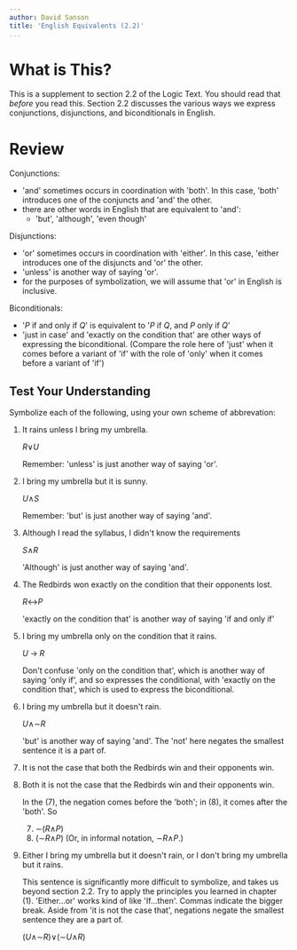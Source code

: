```yaml
---
author: David Sanson
title: 'English Equivalents (2.2)'
...
```


What is This?
=============

This is a supplement to section 2.2 of the Logic Text. You should read
that *before* you read this. Section 2.2 discusses the various ways we
express conjunctions, disjunctions, and biconditionals in English.

Review
======

Conjunctions:

-   'and' sometimes occurs in coordination with 'both'. In this case,
    'both' introduces one of the conjuncts and 'and' the other.
-   there are other words in English that are equivalent to 'and':
    -   'but', 'although', 'even though'

Disjunctions:

-   'or' sometimes occurs in coordination with 'either'. In this case,
    'either introduces one of the disjuncts and 'or' the other.
-   'unless' is another way of saying 'or'.
-   for the purposes of symbolization, we will assume that 'or' in
    English is inclusive.

Biconditionals:

-   '$P$ if and only if $Q$' is equivalent to '$P$ if $Q$, and $P$ only
    if $Q$'
-   'just in case' and 'exactly on the condition that' are other ways of
    expressing the biconditional. (Compare the role here of 'just' when
    it comes before a variant of 'if' with the role of 'only' when it
    comes before a variant of 'if')

Test Your Understanding
-----------------------

Symbolize each of the following, using your own scheme of abbrevation:

1.  It rains unless I bring my umbrella.

    <div class="answers">

    $R{\mathord{\vee}}U$

    Remember: 'unless' is just another way of saying 'or'.

    </div>

2.  I bring my umbrella but it is sunny.

    <div class="answers">

    $U{\mathord{\wedge}}S$

    Remember: 'but' is just another way of saying 'and'.

    </div>

3.  Although I read the syllabus, I didn't know the requirements

    <div class="answers">

    $S{\mathord{\wedge}}R$

    'Although' is just another way of saying 'and'.

    </div>

4.  The Redbirds won exactly on the condition that their opponents lost.

    <div class="answers">

    $R{\mathord{\leftrightarrow}}P$

    'exactly on the condition that' is another way of saying 'if and
    only if'

    </div>

5.  I bring my umbrella only on the condition that it rains.

    <div class="answers">

    $U{\mathbin{\rightarrow}}R$

    Don't confuse 'only on the condition that', which is another way of
    saying 'only if', and so expresses the conditional, with 'exactly on
    the condition that', which is used to express the biconditional.

    </div>

6.  I bring my umbrella but it doesn't rain.

    <div class="answers">

    $U{\mathord{\wedge}}{\mathord{\sim}}R$

    'but' is another way of saying 'and'. The 'not' here negates the
    smallest sentence it is a part of.

    </div>

7.  It is not the case that both the Redbirds win and their opponents
    win.

8.  Both it is not the case that the Redbirds win and their opponents
    win.

    <div class="answers">

    In the (7), the negation comes before the 'both'; in (8), it comes
    after the 'both'. So

    7.  ${\mathord{\sim}}(R{\mathord{\wedge}}P)$
    8.  $({\mathord{\sim}}R{\mathord{\wedge}}P)$ (Or, in informal
        notation, ${\mathord{\sim}}R{\mathord{\wedge}}P$.)

    </div>

9.  Either I bring my umbrella but it doesn't rain, or I don't bring my
    umbrella but it rains.

    This sentence is significantly more difficult to symbolize, and
    takes us beyond section 2.2. Try to apply the principles you learned
    in chapter (1). 'Either...or' works kind of like 'If...then'. Commas
    indicate the bigger break. Aside from 'it is not the case that',
    negations negate the smallest sentence they are a part of.

    <div class="answers">

    $(U{\mathord{\wedge}}{\mathord{\sim}}R){\mathord{\vee}}({\mathord{\sim}}U{\mathord{\wedge}}R)$

    </div>
